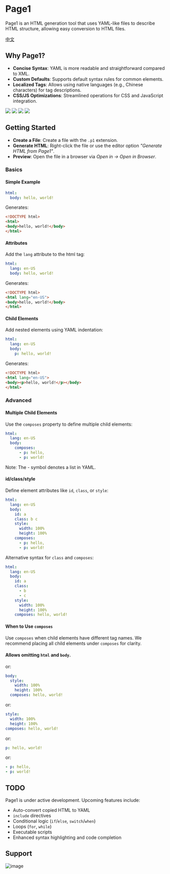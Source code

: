# Page1

Page1 is an HTML generation tool that uses YAML-like files to describe HTML structure, allowing easy conversion to HTML
files.

[中文](./README_CN.md)

## Why Page1?

* **Concise Syntax**: YAML is more readable and straightforward compared to XML.
* **Custom Defaults**: Supports default syntax rules for common elements.
* **Localized Tags**: Allows using native languages (e.g., Chinese characters) for tag descriptions.
* **CSS/JS Optimizations**: Streamlined operations for CSS and JavaScript integration.

![](./screenshots/img2.png)
![](./screenshots/img1.png)
![](./screenshots/img3.png)
![](./screenshots/img4.png)

## Getting Started

* **Create a File**: Create a file with the `.p1` extension.
* **Generate HTML**: Right-click the file or use the editor option *"Generate HTML from Page1"*.
* **Preview**: Open the file in a browser via *Open in -> Open in Browser*.

### Basics

#### Simple Example

```yaml
html:
  body: hello, world!
```

Generates:

```html
<!DOCTYPE html>
<html>
<body>hello, world!</body>
</html>
```

#### Attributes

Add the `lang` attribute to the html tag:

```yaml
html:
  lang: en-US
  body: hello, world!
```

Generates:

```html
<!DOCTYPE html>
<html lang="en-US">
<body>hello, world!</body>
</html>
```

#### Child Elements

Add nested elements using YAML indentation:

```yaml
html:
  lang: en-US
  body:
    p: hello, world!
```

Generates:

```html
<!DOCTYPE html>
<html lang="en-US">
<body><p>hello, world!</p></body>
</html>
```

### Advanced

#### Multiple Child Elements

Use the `composes` property to define multiple child elements:

```yaml
html:
  lang: en-US
  body:
    composes:
      - p: hello,
      - p: world!
```

Note: The - symbol denotes a list in YAML.

#### id/class/style

Define element attributes like `id`, `class`, or `style`:

```yaml
html:
  lang: en-US
  body:
    id: a
    class: b c
    style:
      width: 100%
      height: 100%
    composes:
      - p: hello,
      - p: world!
```

Alternative syntax for `class` and `composes`:

```yaml
html:
  lang: en-US
  body:
    id: a
    class:
      - b
      - c
    style:
      width: 100%
      height: 100%
    composes: hello, world!
```

#### When to Use `composes`

Use `composes` when child elements have different tag names. We recommend placing all child elements under `composes`
for clarity.

#### Allows omitting `html` and `body`.

or:

```yaml
body:
  style:
    width: 100%
    height: 100%
  composes: hello, world!
```

or:

```yaml
style:
  width: 100%
  height: 100%
composes: hello, world!
```

or:

```yaml
p: hello, world!
```

or:

```yaml
- p: hello,
- p: world!
```

## TODO

Page1 is under active development. Upcoming features include:

* Auto-convert copied HTML to YAML
* `include` directives
* Conditional logic (`if`/`else`, `switch`/`when`)
* Loops (`for`, `while`)
* Executable scripts
* Enhanced syntax highlighting and code completion

## Support

![image](./screenshots/appreciate.png)
